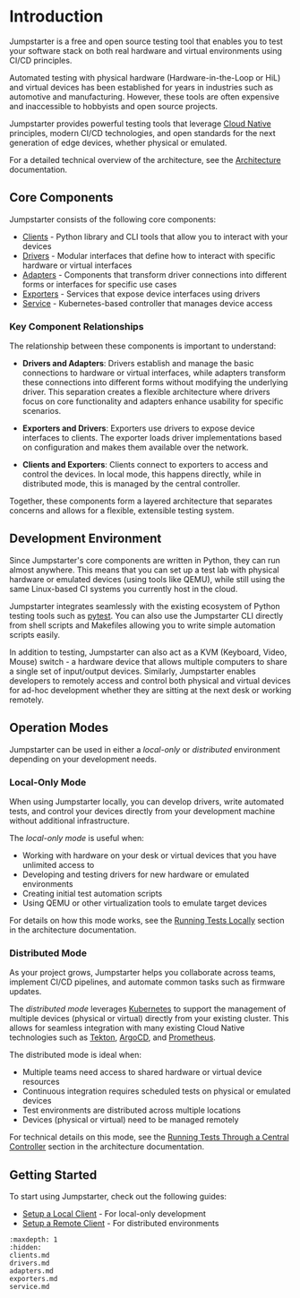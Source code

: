 # Introduction

Jumpstarter is a free and open source testing tool that enables you to test your
software stack on both real hardware and virtual environments using CI/CD
principles.

Automated testing with physical hardware (Hardware-in-the-Loop or HiL) and
virtual devices has been established for years in industries such as automotive and
manufacturing. However, these tools are often expensive and inaccessible to
hobbyists and open source projects.

Jumpstarter provides powerful testing tools that leverage [Cloud
Native](https://www.cncf.io/) principles, modern CI/CD technologies, and open
standards for the next generation of edge devices, whether physical or emulated.

For a detailed technical overview of the architecture, see the
[Architecture](../architecture.md) documentation.

## Core Components

Jumpstarter consists of the following core components:

- [Clients](./clients.md) - Python library and CLI tools that allow you to
  interact with your devices
- [Drivers](./drivers.md) - Modular interfaces that define how to interact with
  specific hardware or virtual interfaces
- [Adapters](./adapters.md) - Components that transform driver connections into
  different forms or interfaces for specific use cases
- [Exporters](./exporters.md) - Services that expose device interfaces using
  drivers
- [Service](./service.md) - Kubernetes-based controller that manages device
  access

### Key Component Relationships

The relationship between these components is important to understand:

- **Drivers and Adapters**: Drivers establish and manage the basic connections to hardware or virtual interfaces, while adapters transform these connections into different forms without modifying the underlying driver. This separation creates a flexible architecture where drivers focus on core functionality and adapters enhance usability for specific scenarios.

- **Exporters and Drivers**: Exporters use drivers to expose device interfaces to clients. The exporter loads driver implementations based on configuration and makes them available over the network.

- **Clients and Exporters**: Clients connect to exporters to access and control the devices. In local mode, this happens directly, while in distributed mode, this is managed by the central controller.

Together, these components form a layered architecture that separates concerns and allows for a flexible, extensible testing system.

## Development Environment

Since Jumpstarter's core components are written in Python, they can run almost
anywhere. This means that you can set up a test lab with physical hardware or
emulated devices (using tools like QEMU), while still using the same Linux-based
CI systems you currently host in the cloud.

Jumpstarter integrates seamlessly with the existing ecosystem of Python testing
tools such as [pytest](https://docs.pytest.org/en/stable/). You can also use the
Jumpstarter CLI directly from shell scripts and Makefiles allowing you to write
simple automation scripts easily.

In addition to testing, Jumpstarter can also act as a KVM (Keyboard, Video,
Mouse) switch - a hardware device that allows multiple computers to share a
single set of input/output devices. Similarly, Jumpstarter enables developers to
remotely access and control both physical and virtual devices for ad-hoc
development whether they are sitting at the next desk or working remotely.

## Operation Modes

Jumpstarter can be used in either a *local-only* or *distributed* environment
depending on your development needs.

### Local-Only Mode

When using Jumpstarter locally, you can develop drivers, write automated tests,
and control your devices directly from your development machine without
additional infrastructure.

The *local-only mode* is useful when:

- Working with hardware on your desk or virtual devices that you have unlimited
  access to
- Developing and testing drivers for new hardware or emulated environments
- Creating initial test automation scripts
- Using QEMU or other virtualization tools to emulate target devices

For details on how this mode works, see the [Running Tests
Locally](../architecture.md#local-mode) section in the architecture
documentation.

### Distributed Mode

As your project grows, Jumpstarter helps you collaborate across teams, implement
CI/CD pipelines, and automate common tasks such as firmware updates.

The *distributed mode* leverages [Kubernetes](https://kubernetes.io/) to support
the management of multiple devices (physical or virtual) directly from your
existing cluster. This allows for seamless integration with many existing Cloud
Native technologies such as [Tekton](https://tekton.dev),
[ArgoCD](https://argoproj.github.io/cd/), and
[Prometheus](https://prometheus.io/docs/introduction/overview/).

The distributed mode is ideal when:

- Multiple teams need access to shared hardware or virtual device resources
- Continuous integration requires scheduled tests on physical or emulated
  devices
- Test environments are distributed across multiple locations
- Devices (physical or virtual) need to be managed remotely

For technical details on this mode, see the [Running Tests Through a Central
Controller](../architecture.md#distributed-mode) section in the architecture
documentation.

## Getting Started

To start using Jumpstarter, check out the following guides:

- [Setup a Local Client](../getting-started/setup-local-exporter.md) - For
  local-only development
- [Setup a Remote Client](../getting-started/setup-exporter-client.md) - For
  distributed environments

```{toctree}
:maxdepth: 1
:hidden:
clients.md
drivers.md
adapters.md
exporters.md
service.md
```
